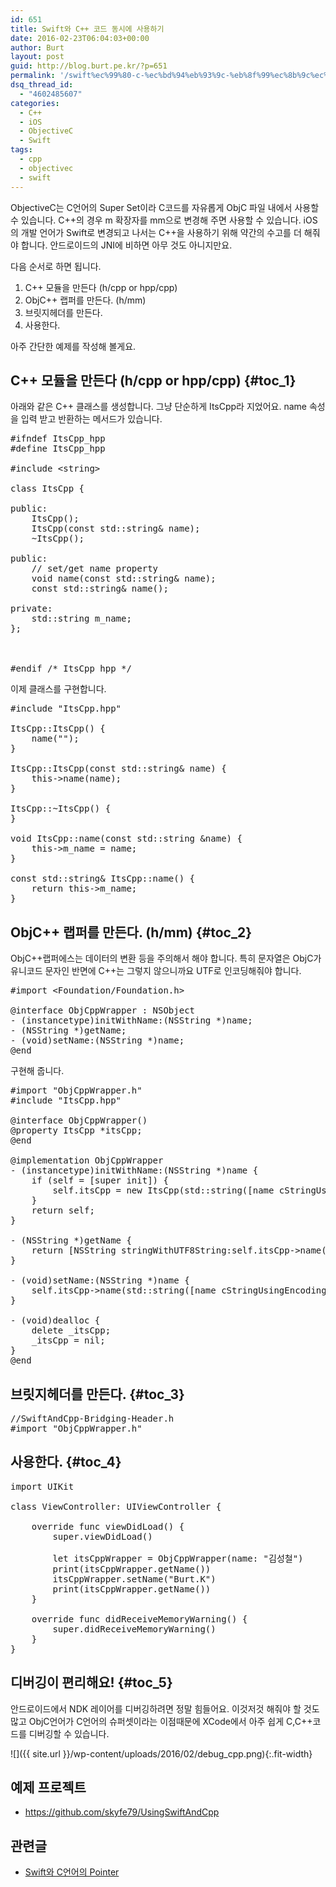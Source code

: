 ```yaml
---
id: 651
title: Swift와 C++ 코드 동시에 사용하기
date: 2016-02-23T06:04:03+00:00
author: Burt
layout: post
guid: http://blog.burt.pe.kr/?p=651
permalink: '/swift%ec%99%80-c-%ec%bd%94%eb%93%9c-%eb%8f%99%ec%8b%9c%ec%97%90-%ec%82%ac%ec%9a%a9%ed%95%98%ea%b8%b0/'
dsq_thread_id:
  - "4602485607"
categories:
  - C++
  - iOS
  - ObjectiveC
  - Swift
tags:
  - cpp
  - objectivec
  - swift
---
```

ObjectiveC는 C언어의 Super Set이라 C코드를 자유롭게 ObjC 파일 내에서 사용할 수 있습니다. C++의 경우 m 확장자를 mm으로 변경해 주면 사용할 수 있습니다. iOS의 개발 언어가 Swift로 변경되고 나서는 C++을 사용하기 위해 약간의 수고를 더 해줘야 합니다. 안드로이드의 JNI에 비하면 아무 것도 아니지만요.

다음 순서로 하면 됩니다.

  1. C++ 모듈을 만든다 (h/cpp or hpp/cpp)
  2. ObjC++ 랩퍼를 만든다. (h/mm)
  3. 브릿지헤더를 만든다.
  4. 사용한다.

아주 간단한 예제를 작성해 볼게요.

## C++ 모듈을 만든다 (h/cpp or hpp/cpp) {#toc_1}

아래와 같은 C++ 클래스를 생성합니다. 그냥 단순하게 ItsCpp라 지었어요. name 속성을 입력 받고 반환하는 메서드가 있습니다.

<pre class="lang:c++ decode:true ">#ifndef ItsCpp_hpp
#define ItsCpp_hpp

#include &lt;string&gt;

class ItsCpp {
    
public:
    ItsCpp();
    ItsCpp(const std::string& name);
    ~ItsCpp();
    
public:
    // set/get name property
    void name(const std::string& name);
    const std::string& name();
    
private:
    std::string m_name;
};



#endif /* ItsCpp_hpp */</pre>

이제 클래스를 구현합니다.

<pre class="lang:c++ decode:true ">#include "ItsCpp.hpp"

ItsCpp::ItsCpp() {
    name("");
}

ItsCpp::ItsCpp(const std::string& name) {
    this-&gt;name(name);
}

ItsCpp::~ItsCpp() {
}

void ItsCpp::name(const std::string &name) {
    this-&gt;m_name = name;
}

const std::string& ItsCpp::name() {
    return this-&gt;m_name;
}</pre>

## ObjC++ 랩퍼를 만든다. (h/mm) {#toc_2}

ObjC++랩퍼에스는 데이터의 변환 등을 주의해서 해야 합니다. 특히 문자열은 ObjC가 유니코드 문자인 반면에 C++는 그렇지 않으니까요 UTF로 인코딩해줘야 합니다.

<pre class="lang:objc decode:true ">#import &lt;Foundation/Foundation.h&gt;

@interface ObjCppWrapper : NSObject
- (instancetype)initWithName:(NSString *)name;
- (NSString *)getName;
- (void)setName:(NSString *)name;
@end</pre>

구현해 줍니다.

<pre class="lang:objc decode:true ">#import "ObjCppWrapper.h"
#include "ItsCpp.hpp"

@interface ObjCppWrapper()
@property ItsCpp *itsCpp;
@end

@implementation ObjCppWrapper
- (instancetype)initWithName:(NSString *)name {
    if (self = [super init]) {
        self.itsCpp = new ItsCpp(std::string([name cStringUsingEncoding:NSUTF8StringEncoding]));
    }
    return self;
}

- (NSString *)getName {
    return [NSString stringWithUTF8String:self.itsCpp-&gt;name().c_str()];
}

- (void)setName:(NSString *)name {
    self.itsCpp-&gt;name(std::string([name cStringUsingEncoding:NSUTF8StringEncoding]));
}

- (void)dealloc {
    delete _itsCpp;
    _itsCpp = nil;
}
@end</pre>

## 브릿지헤더를 만든다. {#toc_3}

<pre class="lang:c++ decode:true ">//SwiftAndCpp-Bridging-Header.h
#import "ObjCppWrapper.h"</pre>

## 사용한다. {#toc_4}

<pre class="lang:swift decode:true ">import UIKit

class ViewController: UIViewController {

    override func viewDidLoad() {
        super.viewDidLoad()
        
        let itsCppWrapper = ObjCppWrapper(name: "김성철")
        print(itsCppWrapper.getName())
        itsCppWrapper.setName("Burt.K")
        print(itsCppWrapper.getName())
    }

    override func didReceiveMemoryWarning() {
        super.didReceiveMemoryWarning()
    }
}</pre>

## 디버깅이 편리해요! {#toc_5}

안드로이드에서 NDK 레이어를 디버깅하려면 정말 힘들어요. 이것저것 해줘야 할 것도 많고 ObjC언어가 C언어의 슈퍼셋이라는 이점때문에 XCode에서 아주 쉽게 C,C++코드를 디버깅할 수 있습니다.

![]({{ site.url }}/wp-content/uploads/2016/02/debug_cpp.png){:.fit-width}
## 예제 프로젝트

  * <https://github.com/skyfe79/UsingSwiftAndCpp>

## 관련글

  * [Swift와 C언어의 Pointer](http://blog.burt.pe.kr/swift%ec%99%80-c%ec%96%b8%ec%96%b4%ec%9d%98-pointer/)